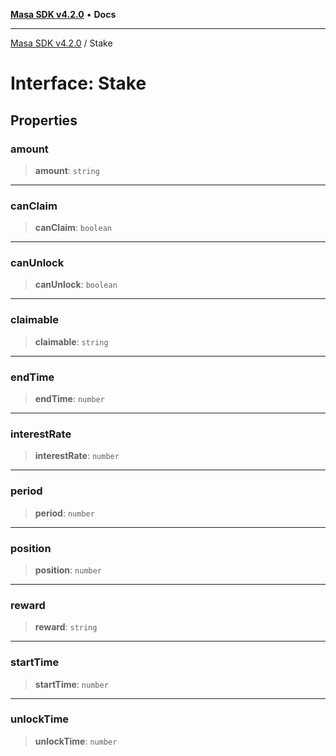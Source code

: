 [**Masa SDK v4.2.0**](../README.md) • **Docs**

***

[Masa SDK v4.2.0](../globals.md) / Stake

# Interface: Stake

## Properties

### amount

> **amount**: `string`

***

### canClaim

> **canClaim**: `boolean`

***

### canUnlock

> **canUnlock**: `boolean`

***

### claimable

> **claimable**: `string`

***

### endTime

> **endTime**: `number`

***

### interestRate

> **interestRate**: `number`

***

### period

> **period**: `number`

***

### position

> **position**: `number`

***

### reward

> **reward**: `string`

***

### startTime

> **startTime**: `number`

***

### unlockTime

> **unlockTime**: `number`
